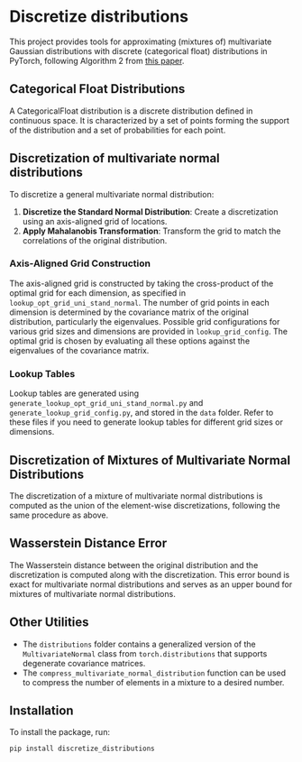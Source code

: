 # Discretize distributions
This project provides tools for approximating (mixtures of) multivariate Gaussian distributions with discrete (categorical float) distributions in PyTorch, following Algorithm 2 from [this paper](https://arxiv.org/pdf/2407.18707).

## Categorical Float Distributions
A CategoricalFloat distribution is a discrete distribution defined in continuous space. It is characterized by a set of points forming the support of the distribution and a set of probabilities for each point.

## Discretization of multivariate normal distributions
To discretize a general multivariate normal distribution:

1. **Discretize the Standard Normal Distribution**: Create a discretization using an axis-aligned grid of locations.
2. **Apply Mahalanobis Transformation**: Transform the grid to match the correlations of the original distribution.


### Axis-Aligned Grid Construction

The axis-aligned grid is constructed by taking the cross-product of the optimal grid for each dimension, as specified in `lookup_opt_grid_uni_stand_normal`. The number of grid points in each dimension is determined by the covariance matrix of the original distribution, particularly the eigenvalues. Possible grid configurations for various grid sizes and dimensions are provided in `lookup_grid_config`. The optimal grid is chosen by evaluating all these options against the eigenvalues of the covariance matrix.


### Lookup Tables

Lookup tables are generated using `generate_lookup_opt_grid_uni_stand_normal.py` and `generate_lookup_grid_config.py`, and stored in the `data` folder. Refer to these files if you need to generate lookup tables for different grid sizes or dimensions.


## Discretization of Mixtures of Multivariate Normal Distributions

The discretization of a mixture of multivariate normal distributions is computed as the union of the element-wise discretizations, following the same procedure as above.


## Wasserstein Distance Error

The Wasserstein distance between the original distribution and the discretization is computed along with the discretization. This error bound is exact for multivariate normal distributions and serves as an upper bound for mixtures of multivariate normal distributions.


## Other Utilities

- The `distributions` folder contains a generalized version of the `MultivariateNormal` class from `torch.distributions` that supports degenerate covariance matrices.
- The `compress_multivariate_normal_distribution` function can be used to compress the number of elements in a mixture to a desired number.

## Installation

To install the package, run:

```bash
pip install discretize_distributions